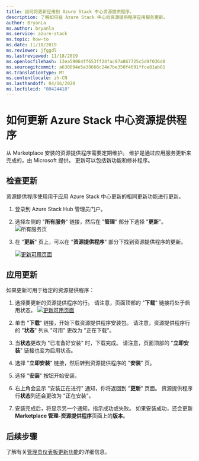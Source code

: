 ```yaml
---
title: 如何将更新应用到 Azure Stack 中心资源提供程序。
description: 了解如何在 Azure Stack 中心向资源提供程序应用服务更新。
author: BryanLa
ms.author: bryanla
ms.service: azure-stack
ms.topic: how-to
ms.date: 11/18/2019
ms.reviewer: jfggdl
ms.lastreviewed: 11/18/2019
ms.openlocfilehash: 13ea59064ff653ff24fac97a867725c5d9f036d0
ms.sourcegitcommit: a630894e5a38666c24e7be350f4691ffce81ab81
ms.translationtype: MT
ms.contentlocale: zh-CN
ms.lasthandoff: 04/16/2020
ms.locfileid: "80424418"
---
```

# <a name="how-to-update-an-azure-stack-hub-resource-provider"></a>如何更新 Azure Stack 中心资源提供程序

从 Marketplace 安装的资源提供程序需要定期维护。 维护是通过应用服务更新来完成的，由 Microsoft 提供。 更新可以包括新功能和修补程序。  

## <a name="check-for-updates"></a>检查更新

资源提供程序使用用于应用 Azure Stack 中心更新的相同更新功能进行更新。

1. 登录到 Azure Stack Hub 管理员门户。
2. 选择左侧的 "**所有服务**" 链接，然后在 "**管理**" 部分下选择 "**更新**"。
   ![所有服务页](media/resource-provider-apply-updates/1-all-services.png)

3. 在 "**更新**" 页上，可以在 "**资源提供程序**" 部分下找到资源提供程序的更新。

   [![更新可用页面](media/resource-provider-apply-updates/3-update-available.png)](media/resource-provider-apply-updates/3-update-available.png#lightbox)

## <a name="apply-an-update"></a>应用更新

如果更新可用于给定的资源提供程序：

1. 选择要更新的资源提供程序的行。 请注意，页面顶部的 "**下载**" 链接将处于启用状态。
   [![更新可用页面](media/resource-provider-apply-updates/4-download.png)](media/resource-provider-apply-updates/3-update-available.png#lightbox)

2. 单击 "**下载**" 链接，开始下载资源提供程序安装包。 请注意，资源提供程序行的 "**状态**" 列从 "可用" 更改为 "正在下载"。
3. 当**状态**更改为 "已准备好安装" 时，下载完成。 请注意，页面顶部的 "**立即安装**" 链接也变为启用状态。
4. 选择 "**立即安装**" 链接，然后转到资源提供程序的 "**安装**" 页。 
5. 选择 "**安装**" 按钮开始安装。
6. 右上角会显示 "安装正在进行" 通知，你将返回到 "**更新**" 页面。 资源提供程序行**状态**列还会更改为 "正在安装"。
7. 安装完成后，将显示另一个通知，指示成功或失败。 如果安装成功，还会更新**Marketplace 管理-资源提供程序**页面上的**版本**。

## <a name="next-steps"></a>后续步骤

了解有关[管理员仪表板更新功能](azure-stack-apply-updates.md)的详细信息。
